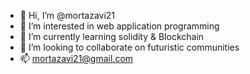 - 👋 Hi, I’m @mortazavi21
- 👀 I’m interested in web application programming 
- 🌱 I’m currently learning solidity & Blockchain
- 💞️ I’m looking to collaborate on futuristic communities 
- 📫 mortazavi21@gmail.com

<!---
mortazavi21/mortazavi21 is a ✨ special ✨ repository because its `README.md` (this file) appears on your GitHub profile.
You can click the Preview link to take a look at your changes.
--->
